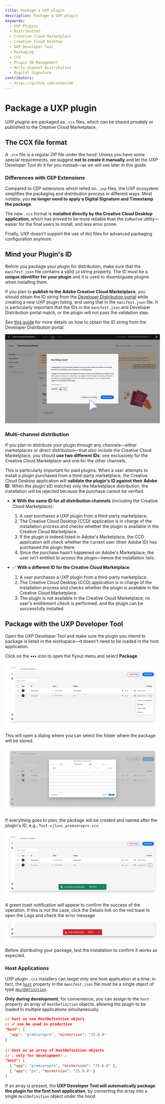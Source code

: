 ```yaml
---
title: Package a UXP plugin
description: Package a UXP plugin
keywords:
  - UXP Plugins
  - Distribution
  - Creative Cloud Marketplace
  - Creative Cloud Desktop
  - UXP Developer Tool
  - Packaging
  - CCX
  - Plugin ID Management
  - Multi-channel Distribution
  - Digital Signature
contributors:
  - https://github.com/undavide
---
```


# Package a UXP plugin

UXP plugins are packaged as `.ccx` files, which can be shared privately or published to the Creative Cloud Marketplace.

## The CCX file format

A `.ccx` file is a regular ZIP file under the hood. Unless you have some special requirements, we suggest **not to create it manually** and let the UXP Developer Tool do it for you instead—as we will see later in this guide.

### Differences with CEP Extensions

Compared to CEP extensions which relied on `.zxp` files, the UXP ecosystem simplifies the packaging and distribution process in different ways. Most notably, you **no longer need to apply a Digital Signature and Timestamp the package**.

The new `.ccx` format is **installed directly by the Creative Cloud Desktop application**, which has proved to be more reliable than the `ExManCmd` utility—easier for the final users to install, and less error prone.

Finally, UXP doesn't support the use of `MXI` files for advanced packaging configuration anymore.

## Mind your Plugin's ID

Before you package your plugin for distribution, make sure that the `manifest.json` file contains a valid `id` string property. The ID must be a **unique identifier for your plugin** and it is used to disambiguate plugins when installing them.

If you plan to **publish to the Adobe Creative Cloud Marketplace**, you should obtain the ID string from the [Developer Distribution portal](https://developer.adobe.com/developer-distribution/creative-cloud/docs/guides/plugin-id#starting-from-adobe-developer-distribution) while creating a new UXP plugin listing, and using that in the `manifest.json` file. It is particularly important that the IDs in the `manifest.json` and Developer Distribution portal match, or the plugin will not pass the validation step.

<InlineAlert slots="text, text2" variant="info"/>

See [this guide](../listing/index.md#2-create-a-new-listing) for more details on how to obtain the ID string from the Developer Distribution portal.

[![Developer Distribution - plugin ID](../listing/img/listing--new-listing-created.png)](../listing/index.md#2-create-a-new-listing)

### Multi-channel distribution

If you plan to distribute your plugin through any channels—either marketplaces or direct distribution—that _also include_ the Creative Cloud Marketplace, you should **use two different IDs**: one exclusively for the Creative Cloud Marketplace and one for the other channels.

This is particularly important for paid plugins. When a user attempts to install a plugin purchased from a third-party marketplace, the Creative Cloud Desktop application will **validate the plugin's ID against their Adobe ID**. When the plugin'sID matches only the Marketplace distribution, the installation will be rejected because the purchase cannot be verified.

- ❌ **With the same ID for all distribution channels** (including the Creative Cloud Marketplace):

  1. A user purchases a UXP plugin from a third-party marketplace.
  2. The Creative Cloud Desktop (CCD) application is in charge of the installation process and checks whether the plugin is available in the Creative Cloud Marketplace.
  3. If the plugin is indeed listed in Adobe's Marketplace, the CCD application will check whether the current user (their Adobe ID) has purchased the plugin there.
  4. Since the purchase hasn't happened on Adobe's Marketplace, the user isn't entitled to access the plugin—hence the installation fails.

- ✅ **With a different ID for the Creative Cloud Marketplace**:
  1.  A user purchases a UXP plugin from a third-party marketplace.
  2.  The Creative Cloud Desktop (CCD) application is in charge of the installation process and checks whether the plugin is available in the Creative Cloud Marketplace.
  3.  The plugin is not available in the Creative Cloud Marketplace; no user's entitlement check is performed, and the plugin can be successfully installed.

## Package with the UXP Developer Tool

Open the UXP Developer Tool and make sure the plugin you intend to package is listed in the workspace—it doesn't need to be loaded in the host application.

Click on the **•••** icon to open the flyout menu and select **Package**.

![Package with the UXP Developer Tool](./img/package--package-menu.png)

This will open a dialog where you can select the folder where the package will be stored.

![Destination folder](./img/package--destination-folder.png)

If everything goes to plan, the package will be created and named after the plugin's ID, e.g., `Test-xjluvc_premierepro.ccx`.

![Package created](./img/package--success.png)

A green toast notification will appear to confirm the success of the operation. If this is not the case, click the Details link on the red toast to open the Logs and check the error message

![Package error](./img/package--error.png)

Before distributing your package, test the installation to confirm it works as expected.

### Host Applications

UXP plugin `.ccx` installers can target only one host application at a time; in fact, the [`host`](../../../plugins/concepts/manifest/index.md#host) property in the `manifest.json` file must be a single object of type [`HostDefinition`](../../../plugins/concepts/manifest/index.md#hostdefinition).

**Only during development**, for convenience, you can assign to the `host` property an array of `HostDefinition` objects, allowing the plugin to be loaded in multiple applications simultaneously.

```json
// host as one HostDefinition object
// ✅ can be used in production
"host": {
  "app": "premierepro", "minVersion": "25.6.0"
}

// host as an array of HostDefinition objects
// ⚠️ only for development! ⚠️
"host": [
  { "app": "premierepro", "minVersion": "25.6.0" },
  { "app": "ps", "minVersion": "25.0.0" }
]
```

<InlineAlert slots="text" variant="info"/>

If an array is present, the **UXP Developer Tool will automatically package the plugin for the first host application**, by converting the array into a single `HostDefinition` object under the hood.
